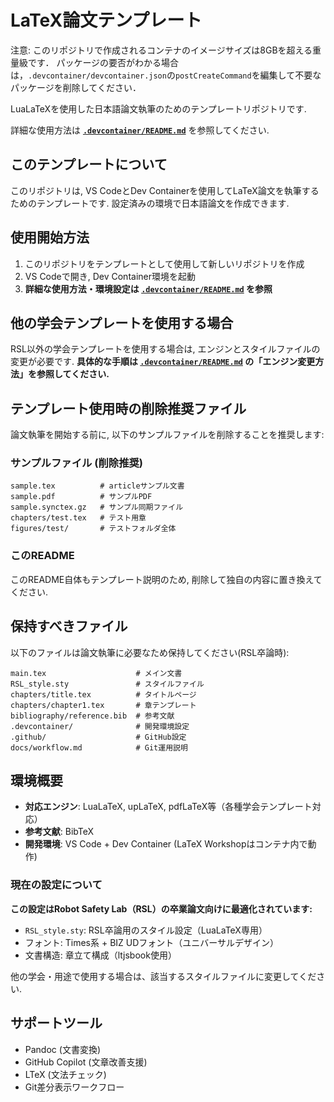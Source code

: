 # LaTeX論文テンプレート

注意: このリポジトリで作成されるコンテナのイメージサイズは8GBを超える重量級です．
パッケージの要否がわかる場合は，`.devcontainer/devcontainer.json`の`postCreateCommand`を編集して不要なパッケージを削除してください．

LuaLaTeXを使用した日本語論文執筆のためのテンプレートリポジトリです.

詳細な使用方法は [**`.devcontainer/README.md`**](.devcontainer/README.md) を参照してください.

## このテンプレートについて

このリポジトリは, VS CodeとDev Containerを使用してLaTeX論文を執筆するためのテンプレートです. 設定済みの環境で日本語論文を作成できます.

## 使用開始方法

1. このリポジトリをテンプレートとして使用して新しいリポジトリを作成
2. VS Codeで開き, Dev Container環境を起動
3. **詳細な使用方法・環境設定は [`.devcontainer/README.md`](.devcontainer/README.md) を参照**

## 他の学会テンプレートを使用する場合

RSL以外の学会テンプレートを使用する場合は, エンジンとスタイルファイルの変更が必要です.
**具体的な手順は [`.devcontainer/README.md`](.devcontainer/README.md) の「エンジン変更方法」を参照してください.**

## テンプレート使用時の削除推奨ファイル

論文執筆を開始する前に, 以下のサンプルファイルを削除することを推奨します:

### サンプルファイル (削除推奨)

```text
sample.tex          # articleサンプル文書
sample.pdf          # サンプルPDF
sample.synctex.gz   # サンプル同期ファイル
chapters/test.tex   # テスト用章
figures/test/       # テストフォルダ全体
```

### このREADME

このREADME自体もテンプレート説明のため, 削除して独自の内容に置き換えてください.

## 保持すべきファイル

以下のファイルは論文執筆に必要なため保持してください(RSL卒論時):

```text
main.tex                    # メイン文書
RSL_style.sty               # スタイルファイル
chapters/title.tex          # タイトルページ
chapters/chapter1.tex       # 章テンプレート
bibliography/reference.bib  # 参考文献
.devcontainer/              # 開発環境設定
.github/                    # GitHub設定
docs/workflow.md            # Git運用説明
```

## 環境概要

* **対応エンジン**: LuaLaTeX, upLaTeX, pdfLaTeX等（各種学会テンプレート対応）
* **参考文献**: BibTeX
* **開発環境**: VS Code + Dev Container (LaTeX Workshopはコンテナ内で動作)

### 現在の設定について

**この設定はRobot Safety Lab（RSL）の卒業論文向けに最適化されています:**

* `RSL_style.sty`: RSL卒論用のスタイル設定（LuaLaTeX専用）
* フォント: Times系 + BIZ UDフォント（ユニバーサルデザイン）
* 文書構造: 章立て構成（ltjsbook使用）

他の学会・用途で使用する場合は、該当するスタイルファイルに変更してください.

## サポートツール

* Pandoc (文書変換)
* GitHub Copilot (文章改善支援)
* LTeX (文法チェック)
* Git差分表示ワークフロー
